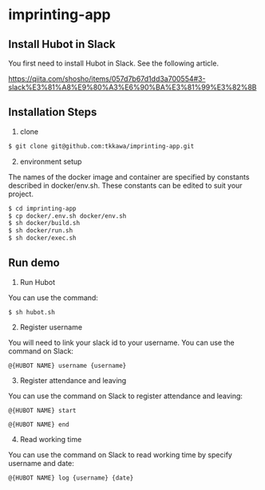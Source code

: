 # imprinting-app
## Install Hubot in Slack
You first need to install Hubot in Slack. See the following article.

https://qiita.com/shosho/items/057d7b67d1dd3a700554#3-slack%E3%81%A8%E9%80%A3%E6%90%BA%E3%81%99%E3%82%8B
## Installation Steps
1. clone
```sh
$ git clone git@github.com:tkkawa/imprinting-app.git
```

2. environment setup

The names of the docker image and container are specified by constants described in docker/env.sh.
These constants can be edited to suit your project.
```sh
$ cd imprinting-app
$ cp docker/.env.sh docker/env.sh
$ sh docker/build.sh
$ sh docker/run.sh
$ sh docker/exec.sh
```
## Run demo
1. Run Hubot

You can use the command:
```
$ sh hubot.sh
```
2. Register username

You will need to link your slack id to your username. You can use the command on Slack:
```
@{HUBOT NAME} username {username}
```
3. Register attendance and leaving

You can use the command on Slack to register attendance and leaving:
```
@{HUBOT NAME} start
```
```
@{HUBOT NAME} end
```
4. Read working time


You can use the command on Slack to read working time by specify username and date:
```
@{HUBOT NAME} log {username} {date}
```
